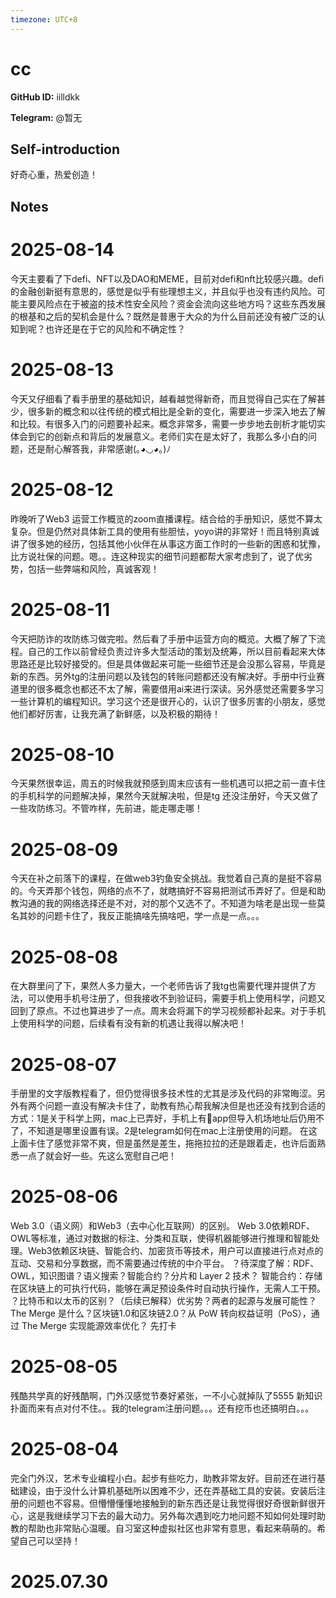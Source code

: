 ```yaml
---
timezone: UTC+8
---
```


# cc

**GitHub ID:** iilldkk

**Telegram:** @暂无

## Self-introduction

好奇心重，热爱创造！

## Notes

<!-- Content_START -->
# 2025-08-14

今天主要看了下defi、NFT以及DAO和MEME，目前对defi和nft比较感兴趣。defi的金融创新挺有意思的，感觉是似乎有些理想主义，并且似乎也没有违约风险。可能主要风险点在于被盗的技术性安全风险？资金会流向这些地方吗？这些东西发展的根基和之后的契机会是什么？既然是普惠于大众的为什么目前还没有被广泛的认知到呢？也许还是在于它的风险和不确定性？

# 2025-08-13

今天又仔细看了看手册里的基础知识，越看越觉得新奇，而且觉得自己实在了解甚少，很多新的概念和以往传统的模式相比是全新的变化，需要进一步深入地去了解和比较。有很多入门的问题要补起来。概念非常多，需要一步步地去剖析才能切实体会到它的创新点和背后的发展意义。老师们实在是太好了，我那么多小白的问题，还是耐心解答我，非常感谢(｡◕◡◕｡)ﾉ

# 2025-08-12

昨晚听了Web3 运营工作概览的zoom直播课程。结合给的手册知识，感觉不算太复杂。但是仍然对具体新工具的使用有些胆怯，yoyo讲的非常好！而且特别真诚讲了很多她的经历，包括其他小伙伴在从事这方面工作时的一些新的困惑和犹豫，比方说社保的问题。嗯。。连这种现实的细节问题都帮大家考虑到了，说了优劣势，包括一些弊端和风险，真诚客观！

# 2025-08-11

今天把防诈的攻防练习做完啦。然后看了手册中运营方向的概览。大概了解了下流程。自己的工作以前曾经负责过许多大型活动的策划及统筹，所以目前看起来大体思路还是比较好接受的。但是具体做起来可能一些细节还是会没那么容易，毕竟是新的东西。另外tg的注册问题以及钱包的转账问题都还没有解决好。手册中行业赛道里的很多概念也都还不太了解，需要借用ai来进行深读。另外感觉还需要多学习一些计算机的编程知识。学习这个还是很开心的，认识了很多厉害的小朋友，感觉他们都好厉害，让我充满了新鲜感，以及积极的期待！

# 2025-08-10

今天果然很幸运，周五的时候我就预感到周末应该有一些机遇可以把之前一直卡住的手机科学的问题解决掉，果然今天就解决啦，但是tg 还没注册好，今天又做了一些攻防练习。不管咋样，先前进，能走哪走哪！

# 2025-08-09

今天在补之前落下的课程，在做web3钓鱼安全挑战。我觉着自己真的是挺不容易的。今天弄那个钱包，网络的点不了，就瞎搞好不容易把测试币弄好了。但是和助教沟通的我的网络选择还是不对，对的那个又选不了。不知道为啥老是出现一些莫名其妙的问题卡住了，我反正能搞啥先搞啥吧，学一点是一点。。。

# 2025-08-08

在大群里问了下，果然人多力量大，一个老师告诉了我tg也需要代理并提供了方法，可以使用手机号注册了，但我接收不到验证码，需要手机上使用科学，问题又回到了原点。不过也算进步了一点。周末会将漏下的学习视频都补起来。对于手机上使用科学的问题，后续看有没有新的机遇让我得以解决吧！

# 2025-08-07

手册里的文字版教程看了，但仍觉得很多技术性的尤其是涉及代码的非常晦涩。另外有两个问题一直没有解决卡住了，助教有热心帮我解决但是也还没有找到合适的方式：1是关于科学上网，mac上已弄好，手机上有🚀app但导入机场地址后仍用不了，不知道是哪里设置有误。2是telegram如何在mac上注册使用的问题。
在这上面卡住了感觉非常不爽，但是虽然是差生，拖拖拉拉的还是跟着走，也许后面熟悉一点了就会好一些。先这么宽慰自己吧！

# 2025-08-06

Web 3.0（语义网）和Web3（去中心化互联网）的区别。
Web 3.0依赖RDF、OWL等标准，通过对数据的标注、分类和互联，使得机器能够进行推理和智能处理。Web3依赖区块链、智能合约、加密货币等技术，用户可以直接进行点对点的互动、交易和分享数据，而不需要通过传统的中介平台。
？待深度了解：RDF、OWL，知识图谱？语义搜索？智能合约？分片和 Layer 2 技术？
智能合约：存储在区块链上的可执行代码，能够在满足预设条件时自动执行操作，无需人工干预。
？比特币和以太币的区别？（后续已解释）优劣势？两者的起源与发展可能性？The Merge 是什么？区块链1.0和区块链2.0？从 PoW 转向权益证明（PoS），通过 The Merge 实现能源效率优化？
先打卡

# 2025-08-05

残酷共学真的好残酷啊，门外汉感觉节奏好紧张，一不小心就掉队了5555 新知识扑面而来有点对付不住。。我的telegram注册问题。。。还有挖币也还搞明白。。。

# 2025-08-04

完全门外汉，艺术专业编程小白。起步有些吃力，助教非常友好。目前还在进行基础建设，由于没什么计算机基础所以困难不少，还在弄基础工具的安装。安装后注册的问题也不容易。但懵懵懂懂地接触到的新东西还是让我觉得很好奇很新鲜很开心，这是我继续学习下去的最大动力。另外每次遇到吃力地问题不知如何处理时助教的帮助也非常贴心温暖。自习室这种虚拟社区也非常有意思，看起来萌萌的。希望自己可以坚持！


# 2025.07.30


<!-- Content_END -->
